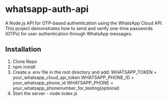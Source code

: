 # whatsapp-auth-api
A Node.js API for OTP-based authentication using the WhatsApp Cloud API. This project demonstrates how to send and verify one-time passwords (OTPs) for user authentication through WhatsApp messages.

## Installation
1. Clone Repo
2. npm install
3. Create a .env file in the root directory and add:
WHATSAPP_TOKEN = your_whatsapp_cloud_api_token
WHATSAPP_PHONE_ID = your_whatsapp_phone_id
WHATSAPP_PHONE = your_whatsapp_phonenumber_for_testing(optional)
4. Start the server - node index.js
